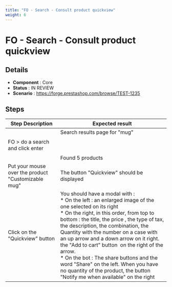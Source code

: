 ```yaml
---
title: "FO - Search - Consult product quickview"
weight: 6
---
```


# FO - Search - Consult product quickview
## Details
* **Component** : Core
* **Status** : IN REVIEW
* **Scenario** : https://forge.prestashop.com/browse/TEST-1235

## Steps
| Step Description | Expected result |
| ----- | ----- |
| FO > do a search and click enter | Search results page for "mug"<br><br> <br><br>Found 5 products |
| Put your mouse over the product "Customizable mug" | The button "Quickview" should be displayed |
| Click on the "Quickview" button | You should have a modal with : <br> * On the left : an enlarged image of the one selected on its right<br> * On the right, in this order, from top to bottom : the title, the price , the type of tax, the description, the combination, the Quantity with the number on a case with an up arrow and a down arrow on it right. the "Add to cart" button  on the right of the arrow. <br> * On the bot : The share buttons and the word "Share" on the left. When you have no quantity of the product, the button "Notify me when available" on the right |
